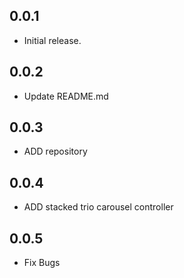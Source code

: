 ## 0.0.1

* Initial release.

## 0.0.2

* Update README.md

## 0.0.3

* ADD repository

## 0.0.4

* ADD stacked trio carousel controller 

## 0.0.5

* Fix Bugs